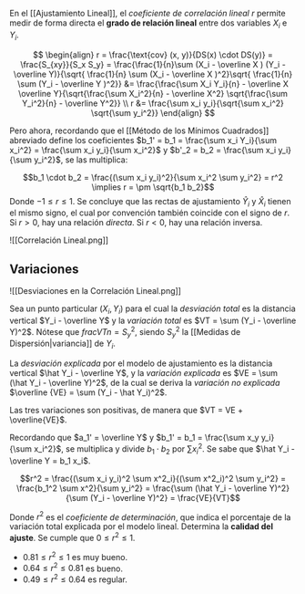 En el [[Ajustamiento Lineal]], el _coeficiente de correlación lineal_ $r$ permite medir de forma directa el **grado de relación lineal** entre dos variables $X_i$ e $Y_i$.

$$
\begin{align}
r = \frac{\text{cov} (x, y)}{DS(x) \cdot DS(y)} = \frac{S_{xy}}{S_x S_y} = \frac{\frac{1}{n}\sum (X_i - \overline X ) (Y_i - \overline Y)}{\sqrt{ \frac{1}{n} \sum (X_i - \overline X )^2}\sqrt{ \frac{1}{n} \sum (Y_i - \overline Y )^2}} &= \frac{\frac{\sum X_i Y_i}{n} - \overline X \overline Y}{\sqrt{\frac{\sum X_i^2}{n} - \overline X^2} \sqrt{\frac{\sum Y_i^2}{n} - \overline Y^2}} \\
r &= \frac{\sum x_i y_i}{\sqrt{\sum x_i^2} \sqrt{\sum y_i^2}}
\end{align}
$$

Pero ahora, recordando que el [[Método de los Mínimos Cuadrados]] abreviado define los coeficientes $b_1' = b_1 = \frac{\sum x_i Y_i}{\sum x_i^2} = \frac{\sum x_i y_i}{\sum x_i^2}$ y $b'_2 = b_2 = \frac{\sum x_i y_i}{\sum y_i^2}$, se las multiplica:

$$b_1 \cdot b_2 = \frac{(\sum x_i y_i)^2}{\sum x_i^2 \sum y_i^2} = r^2 \implies r = \pm \sqrt{b_1 b_2}$$
Donde $-1 \le r \le 1$. Se concluye que las rectas de ajustamiento $\hat Y_i$ y $\hat X_i$ tienen el mismo signo, el cual por convención también coincide con el signo de $r$. Si $r \gt 0$, hay una relación _directa_. Si $r \lt 0$, hay una relación inversa.

![[Correlación Lineal.png]]

## Variaciones

![[Desviaciones en la Correlación Lineal.png]]

Sea un punto particular $(X_i, Y_i)$ para el cual la _desviación total_ es la distancia vertical $Y_i - \overline Y$ y la _variación total_ es $VT = \sum (Y_i - \overline Y)^2$. Nótese que $frac{VT}{n} = S_y^2$, siendo $S_y^2$ la [[Medidas de Dispersión|variancia]] de $Y_i$.

La _desviación explicada_ por el modelo de ajustamiento es la distancia vertical $\hat Y_i - \overline Y$, y la _variación explicada_ es $VE = \sum (\hat Y_i - \overline Y)^2$, de la cual se deriva la _variación no explicada_ $\overline {VE} = \sum (Y_i - \hat Y_i)^2$.

Las tres variaciones son positivas, de manera que $VT = VE + \overline{VE}$.

Recordando que $a_1' = \overline Y$ y $b_1' = b_1 = \frac{\sum x_y y_i}{\sum x_i^2}$, se multiplica y divide $b_1 \cdot b_2$ por $\sum x_i^2$. Se sabe que $\hat Y_i - \overline Y = b_1 x_i$.

$$r^2 = \frac{(\sum x_i y_i)^2 \sum x^2_i}{(\sum x^2_i)^2 \sum y_i^2} = \frac{b_1^2 \sum x^2}{\sum y_i^2} = \frac{\sum (\hat Y_i - \overline Y)^2}{\sum (Y_i - \overline Y)^2} = \frac{VE}{VT}$$

Donde $r^2$ es el _coeficiente de determinación_, que indica el porcentaje de la variación total explicada por el modelo lineal. Determina la **calidad del ajuste**. Se cumple que $0 \le r^2 \le 1$.

- $0.81  \le r^2 \le 1$ es muy bueno.
- $0.64  \le r^2 \le 0.81$ es bueno.
- $0.49  \le r^2 \le 0.64$ es regular.
